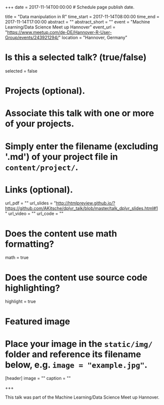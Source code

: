 +++
date = 2017-11-14T00:00:00  # Schedule page publish date.

title = "Data manipulation in R"
time_start = 2017-11-14T08:00:00
time_end = 2017-11-14T17:00:00
abstract = ""
abstract_short = ""
event = "Machine Learning/Data Science Meet up Hannover"
event_url = "https://www.meetup.com/de-DE/Hannover-R-User-Group/events/243921294/"
location = "Hannover, Germany"


# Is this a selected talk? (true/false)
selected = false

# Projects (optional).
#   Associate this talk with one or more of your projects.
#   Simply enter the filename (excluding '.md') of your project file in `content/project/`.

# Links (optional).
url_pdf = ""
url_slides = "http://htmlpreview.github.io/?https://github.com/AKitsche/dplyr_talk/blob/master/talk_dplyr_slides.html#1"
url_video = ""
url_code = ""

# Does the content use math formatting?
math = true

# Does the content use source code highlighting?
highlight = true

# Featured image
# Place your image in the `static/img/` folder and reference its filename below, e.g. `image = "example.jpg"`.
[header]
image = ""
caption = ""

+++

This talk was part of the Machine Learning/Data Science Meet up Hannover.
